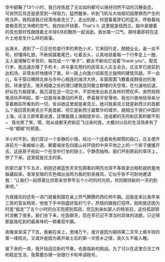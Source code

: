 空中颠簸了13个小时，我已经练就了无论如何都可以保持岿然不动的沉睡姿态，可突然后背还是感受到一阵阻力，猛然醒来，听到飞机与大地相切因摩擦而产生的咣当声，我知道我已经落地奥克兰了。走出机舱，仰望着着梦幻的蓝天，呼吸着纯度极高而又冷飕的空气，我四处环绕着，That's it. 这里就是纽西兰。脑中紧绷着的弦也暂时性跟随着北半球6月的酷热一起消逝。我长吸一口气，期待着即将在这片土地发生什么样的故事。

出海关，遇到了一只正在检查行李的黑色小犬，它来回行走，兢兢业业，虽一丝不苟，却懂得礼貌，不断摇摆着尾巴，吐着舌头，认真地绕着每一个行李走上一圈，主人是理解它辛苦的，每完成一个“单子”，都会不断向它说着”thank you”。取完行李，我迅速办理了手机卡，并与事先预约的民宿主人庄主会合。庄主早已提前到达机场，非常友好地接待了我，并一路上向我介绍奥克兰独特的建筑风貌。不一会儿，车子穿过横跨北岸与市中心相连的海洋大桥，车窗周围飞舞着成群结对的海鸥，转身望去，海天相接之处的港口建筑连同傲立群楼的天空塔，在匀速地后退，好似在为我鼓掌。我沉浸在这一切之中，不禁地发出各式各样的赞叹声。突然视频电话铃声响起，那一边是母亲激动的声音，恭喜我平安落地，我也兴奋地给母亲分享着眼前所看到的一切，告诉她这里就是奥克兰。她问我奥克兰就是新西兰的首都么？我回答到奥克兰不是首都，但它是新西兰最繁华的城市，就相当于我们中国的上海。庄主立即笑着说道，这哪能跟上海相提并论，连成都的天府新区面积都不到~   我也笑了笑，嗯，刚从成都天府新区飞过来的我，大概对以后的生活场景有了一些“模糊”的预感。

半小时不到，我们穿过一个安静的小镇，经过一个竖着紫色邮筒的路口，庄主便开进前方一条蜿蜒小道，朝着端坐在四面山谷环绕的中央平地之上的一个房子缓缓开去，这座房子宛如一个在空中打坐的隐士，宁静而独特。我们开到房前的草坪上，停了下来。这里就是庄主的家。

到家已是下午五点，刚刚还被蓝色天空包围着的明亮光球不等我拿出相机就娇羞地躲藏起来。渐渐变暗的天色唱出虫鸣为我的到来接风，它似乎急不可耐地邀请我：“让我们一起搭乘比你原来世界早五个小时的时光机，共同期待新的一天的到来吧。”

为我接风的还有一进门就看到摆在桌上热气腾腾的西红柿牛腩。迎面走来比我早来三周的室友杨哥，他放下手中刚盛好饭的勺子，热情的跟我打招呼。刚刚我还因为时差“偷走”了五个小时的白天而感到孤寂，但见到亲如家人的杨哥后，这份孤寂顿时消散了很多。我们坐下来，吃饭聊天，现在早已记不清当时具体的话题，只记得那是我吃到的最美味的一顿番茄牛腩。

夜晚渐渐深了下去，我躺在床上，思绪万千。或许是因为期待第二天早上南半球的第一缕阳光，又或许是因为离开故土后的第一次思乡之情，我久久不能入睡。

接下来的一周，我开始适应新的节奏，也面临新的挑战。为了可以在这里合法工作和稳定生活，我需要办理一张银行卡和申请税号。